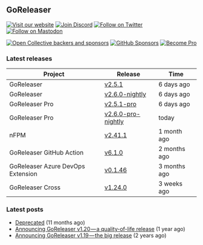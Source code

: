 ## GoReleaser

[![Visit our website](https://img.shields.io/badge/website-4285F4?style=for-the-badge&logo=googlechrome&logoColor=white)](https://goreleaser.com)
[![Join Discord](https://img.shields.io/badge/Discord-5865F2?style=for-the-badge&logo=discord&logoColor=white)](https://discord.gg/RGEBtg8vQ6)
[![Follow on Twitter](https://img.shields.io/badge/twitter-1DA1F2?style=for-the-badge&logo=twitter&logoColor=white)](https://twitter.com/goreleaser)
[![Follow on Mastodon](https://img.shields.io/badge/mastodon-6364FF?style=for-the-badge&logo=mastodon&logoColor=white)](https://fosstodon.org/@goreleaser)

[![Open Collective backers and sponsors](https://img.shields.io/opencollective/all/goreleaser?logo=opencollective&style=for-the-badge)](https://opencollective.com/goreleaser)
[![GitHub Sponsors](https://img.shields.io/github/sponsors/caarlos0?logo=github&style=for-the-badge)](https://github.com/sponsors/caarlos0)
[![Become Pro](https://img.shields.io/badge/pro_license-36A9AE?style=for-the-badge&logo=gumroad&logoColor=white)](https://goreleaser.com/pro)

### Latest releases


| Project                           | Release                                                                                         | Time        |
| --------------------------------- | ----------------------------------------------------------------------------------------------- | ----------- |
| GoReleaser | [v2.5.1](https://github.com/goreleaser/goreleaser/releases/tag/v2.5.1) | 6 days ago |
| GoReleaser | [v2.6.0-nightly](https://github.com/goreleaser/goreleaser/releases/tag/nightly) | 6 days ago |
| GoReleaser Pro | [v2.5.1-pro](https://github.com/goreleaser/goreleaser-pro/releases/tag/v2.5.1-pro) | 6 days ago |
| GoReleaser Pro | [v2.6.0-pro-nightly](https://github.com/goreleaser/goreleaser-pro/releases/tag/nightly) | today |
| nFPM | [v2.41.1](https://github.com/goreleaser/nfpm/releases/tag/v2.41.1) | 1 month ago |
| GoReleaser GitHub Action | [v6.1.0](https://github.com/goreleaser/goreleaser-action/releases/tag/v6.1.0) | 2 months ago |
| GoReleaser Azure DevOps Extension | [v0.1.46](https://github.com/goreleaser/goreleaser-azure-devops-extension/releases/tag/v0.1.46) | 3 months ago |
| GoReleaser Cross | [v1.24.0](https://github.com/goreleaser/goreleaser-cross/releases/tag/v1.24.0) | 3 weeks ago |


### Latest posts
- [Deprecated](https://blog.goreleaser.com/deprecated-2c73be35b208?source=rss----17aa0cbd263f---4) (11 months ago)
- [Announcing GoReleaser v1.20 — a quality-of-life release](https://blog.goreleaser.com/announcing-goreleaser-v1-20-a-quality-of-life-release-1d5f847e87ed?source=rss----17aa0cbd263f---4) (1 year ago)
- [Announcing GoReleaser v1.19 — the big release](https://blog.goreleaser.com/announcing-goreleaser-v1-19-the-big-release-b01565c72658?source=rss----17aa0cbd263f---4) (2 years ago)
